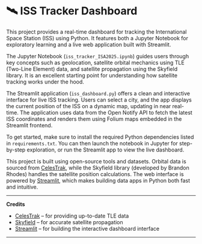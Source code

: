 # 🛰️ ISS Tracker Dashboard

This project provides a real-time dashboard for tracking the International Space Station (ISS) using Python. It features both a Jupyter Notebook for exploratory learning and a live web application built with Streamlit.

The Jupyter Notebook (`iss_tracker_ISA2025.ipynb`) guides users through key concepts such as geolocation, satellite orbital mechanics using TLE (Two-Line Element) data, and satellite propagation using the Skyfield library. It is an excellent starting point for understanding how satellite tracking works under the hood.

The Streamlit application (`iss_dashboard.py`) offers a clean and interactive interface for live ISS tracking. Users can select a city, and the app displays the current position of the ISS on a dynamic map, updating in near real-time. The application uses data from the Open Notify API to fetch the latest ISS coordinates and renders them using Folium maps embedded in the Streamlit frontend.

To get started, make sure to install the required Python dependencies listed in `requirements.txt`. You can then launch the notebook in Jupyter for step-by-step exploration, or run the Streamlit app to view the live dashboard.

This project is built using open-source tools and datasets. Orbital data is sourced from [CelesTrak](https://celestrak.org/), while the Skyfield library (developed by Brandon Rhodes) handles the satellite position calculations. The web interface is powered by [Streamlit](https://streamlit.io/), which makes building data apps in Python both fast and intuitive.

---

**Credits**  
- [CelesTrak](https://celestrak.org/) – for providing up-to-date TLE data  
- [Skyfield](https://rhodesmill.org/skyfield/) – for accurate satellite propagation  
- [Streamlit](https://streamlit.io/) – for building the interactive dashboard interface

---


